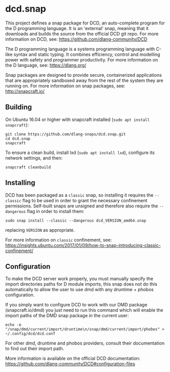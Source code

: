 dcd.snap
========

This project defines a snap package for DCD, an auto-complete program
for the D programming language.  It is an 'external' snap, meaning that
it downloads and builds the source from the official DCD git repo.  For
more information on DCD, see: https://github.com/dlang-community/DCD

The D programming language is a systems programming language with C-like
syntax and static typing.  It combines efficiency, control and modelling
power with safety and programmer productivity.  For more information on
the D language, see: https://dlang.org/

Snap packages are designed to provide secure, containerized applications
that are appropriately sandboxed away from the rest of the system they
are running on.  For more information on snap packages, see:
http://snapcraft.io/


Building
--------

On Ubuntu 16.04 or higher with snapcraft installed
(`sudo apt install snapcraft`):

    git clone https://github.com/dlang-snaps/dcd.snap.git
    cd dcd.snap
    snapcraft

To ensure a clean build, install lxd (`sudo apt install lxd`), configure
its network settings, and then:

    snapcraft cleanbuild


Installing
----------

DCD has been packaged as a `classic` snap, so installing it requires the
`--classic` flag to be used in order to grant the necessary confinement
permissions.  Self-built snaps are unsigned and therefore also require
the `--dangerous` flag in order to install them:

    sudo snap install --classic --dangerous dcd_VERSION_amd64.snap

replacing `VERSION` as appropriate.

For more information on `classic` confinement, see:
https://insights.ubuntu.com/2017/01/09/how-to-snap-introducing-classic-confinement/


Configuration
----------

To make the DCD server work properly, you must manually specify the 
import directories paths for D module imports, this snap does not do 
this automatically to allow the user to use dmd with any druntime + phobos configuration.

If you simply want to configure DCD to work with our DMD package (snapcraft.io/dmd) 
you just need to run this command which will enable the import paths of the 
DMD snap package in the current user:

    echo -e "/snap/dmd/current/import/druntime\n/snap/dmd/current/import/phobos" > ~/.config/dcd/dcd.conf
    
For other dmd, druntime and phobos providers, consult their documentation 
to find out their import path.

More information is available on the official DCD documentation: https://github.com/dlang-community/DCD#configuration-files

